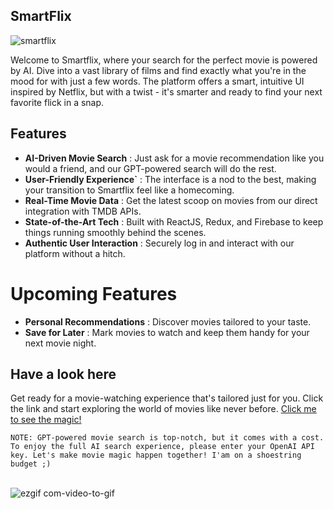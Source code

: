 ## SmartFlix

![smartflix](https://github.com/shreya0204/smartflix/assets/78657883/9b9bd202-fc1f-4725-baad-c76beb090ffd)


Welcome to Smartflix, where your search for the perfect movie is powered by AI. Dive into a vast library of films and find exactly what you're in the mood for with just a few words. The platform offers a smart, intuitive UI inspired by Netflix, but with a twist - it's smarter and ready to find your next favorite flick in a snap.

## Features

- **AI-Driven Movie Search** : Just ask for a movie recommendation like you would a friend, and our GPT-powered search will do the rest.
- **User-Friendly Experience`** : The interface is a nod to the best, making your transition to Smartflix feel like a homecoming.
- **Real-Time Movie Data** : Get the latest scoop on movies from our direct integration with TMDB APIs.
- **State-of-the-Art Tech** : Built with ReactJS, Redux, and Firebase to keep things running smoothly behind the scenes.
- **Authentic User Interaction** : Securely log in and interact with our platform without a hitch.

# Upcoming Features
- **Personal Recommendations** : Discover movies tailored to your taste.
- **Save for Later** : Mark movies to watch and keep them handy for your next movie night.

## Have a look here 
Get ready for a movie-watching experience that's tailored just for you. Click the link and start exploring the world of movies like never before.
[Click me to see the magic!](https://smartflix-tau.vercel.app/)


`NOTE: GPT-powered movie search is top-notch, but it comes with a cost. To enjoy the full AI search experience, please enter your OpenAI API key. Let's make movie magic happen together! I'am on a shoestring budget ;)
`
<br><br>

![ezgif com-video-to-gif](https://github.com/shreya0204/smartflix/assets/78657883/988e1777-6bd6-4584-bb04-d8654b5b4dbe)

